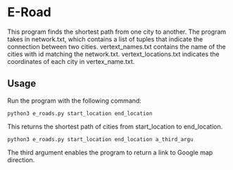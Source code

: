 # E-Road

This program finds the shortest path from one city to another. The program takes in network.txt, which contains a list of tuples that indicate the connection between two cities.
vertext_names.txt contains the name of the cities with id matching the network.txt.
vertext_locations.txt indicates the coordinates of each city in vertex_name.txt.

## Usage

Run the program with the following command:

```
python3 e_roads.py start_location end_location
```

This returns the shortest path of cities from start_location to end_location.

```
python3 e_roads.py start_location end_location a_third_argu
```

The third argument enables the program to return a link to Google map direction.